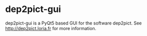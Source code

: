 # dep2pict-gui

dep2pict-gui is a PyQt5 based GUI for the software dep2pict.
See http://dep2pict.loria.fr for more information.